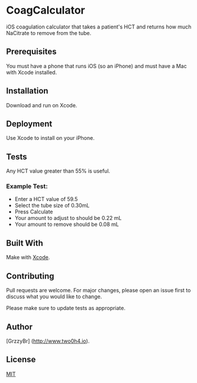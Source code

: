 # CoagCalculator
iOS coagulation calculator that takes a patient's HCT and returns how much NaCitrate to remove from the tube.

## Prerequisites
You must have a phone that runs iOS (so an iPhone) and must have a Mac with Xcode installed. 



## Installation 
Download and run on Xcode. 


## Deployment
Use Xcode to install on your iPhone. 


## Tests
Any HCT value greater than 55% is useful. 

### Example Test:
  * Enter a HCT value of 59.5
  * Select the tube size of 0.30mL
  * Press Calculate
  * Your amount to adjust to should be 0.22 mL
  * Your amount to remove should be 0.08 mL
  
## Built With

Make with [Xcode](https://developer.apple.com/xcode/).


## Contributing
Pull requests are welcome. For major changes, please open an issue first to discuss what you would like to change.

Please make sure to update tests as appropriate.

## Author
[GrzzyBr] (http://www.two0h4.io).

## License
[MIT](https://choosealicense.com/licenses/mit/)
